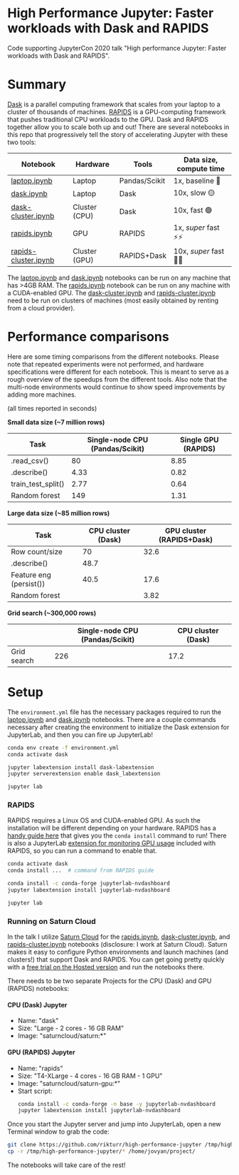 # High Performance Jupyter: Faster workloads with Dask and RAPIDS

Code supporting JupyterCon 2020 talk "High performance Jupyter: Faster workloads with Dask and RAPIDS".

# Summary

[Dask](https://dask.org/) is a parallel computing framework that scales from your laptop to a cluster of thousands of machines. [RAPIDS](http://rapids.ai/) is a GPU-computing framework that pushes traditional CPU workloads to the GPU. Dask and RAPIDS together allow you to scale both up and out! There are several notebooks in this repo that progressively tell the story of accelerating Jupyter with these two tools:

| Notebook                                     | Hardware       | Tools         | Data size, compute time | 
|----------------------------------------------|----------------|---------------|-------------------------|
| [laptop.ipynb](laptop.ipynb)                 | Laptop         | Pandas/Scikit | 1x, baseline 🔴            | 
| [dask.ipynb](dask.ipynb)                     | Laptop         | Dask          | 10x, slow 🟡               | 
| [dask-cluster.ipynb](dask-cluster.ipynb)     | Cluster (CPU)  | Dask          | 10x, fast 🟢               |
| [rapids.ipynb](rapids.ipynb)                 | GPU            | RAPIDS        | 1x, _super_ fast ⚡️⚡️        |
| [rapids-cluster.ipynb](rapids-cluster.ipynb) | Cluster (GPU)  | RAPIDS+Dask   | 10x, _super_ fast 🤯🤯        |

The [laptop.ipynb](laptop.ipynb) and [dask.ipynb](dask.ipynb) notebooks can be run on any machine that has >4GB RAM. The [rapids.ipynb](rapids.ipynb) notebook can be run on any machine with a CUDA-enabled GPU. The [dask-cluster.ipynb](dask-cluster.ipynb) and [rapids-cluster.ipynb](rapids-cluster.ipynb) need to be run on clusters of machines (most easily obtained by renting from a cloud provider).

# Performance comparisons

Here are some timing comparisons from the different notebooks. Please note that repeated experiments were not performed, and hardware specifications were different for each notebook. This is meant to serve as a rough overview of the speedups from the different tools. Also note that the multi-node environments would continue to show speed improvements by adding more machines.

(all times reported in seconds)

**Small data size (~7 million rows)**

| Task               | Single-node CPU (Pandas/Scikit) | Single GPU (RAPIDS) |
|--------------------|---------------------------------|---------------------|
| .read_csv()        | 80                              | 8.85                |
| .describe()        | 4.33                            | 0.82                |
| train_test_split() | 2.77                            | 0.64                |
| Random forest      | 149                             | 1.31                |

**Large data size (~85 million rows)**

| Task                     | CPU cluster (Dask) | GPU cluster (RAPIDS+Dask) |
|--------------------------|--------------------|---------------------------|
| Row count/size           | 70                 | 32.6                      |
| .describe()              | 48.7               |                           |
| Feature eng (persist())  | 40.5               | 17.6                      |
| Random forest            |                    | 3.82                      |

**Grid search (~300,000 rows)**

|             | Single-node CPU (Pandas/Scikit) | CPU cluster (Dask) |
|-------------|---------------------------------|--------------------|
| Grid search | 226                             | 17.2               |

# Setup

The `environment.yml` file has the necessary packages required to run the [laptop.ipynb](laptop.ipynb) and [dask.ipynb](dask.ipynb) notebooks. There are a couple commands necessary after creating the environment to initialize the Dask extension for JupyterLab, and then you can fire up JupyterLab!

```bash
conda env create -f environment.yml
conda activate dask

jupyter labextension install dask-labextension
jupyter serverextension enable dask_labextension

jupyter lab
```

### RAPIDS

RAPIDS requires a Linux OS and CUDA-enabled GPU. As such the installation will be different depending on your hardware. RAPIDS has a [handy guide here](https://rapids.ai/start.html) that gives you the `conda install` command to run! There is also a JupyterLab [extension for monitoring GPU usage](https://github.com/rapidsai/jupyterlab-nvdashboard) included with RAPIDS, so you can run a command to enable that.

```bash
conda activate dask
conda install ...  # command from RAPIDS guide

conda install -c conda-forge jupyterlab-nvdashboard
jupyter labextension install jupyterlab-nvdashboard

jupyter lab
```

### Running on Saturn Cloud

In the talk I utilize [Saturn Cloud](https://saturncloud.io) for the [rapids.ipynb](rapids.ipynb), [dask-cluster.ipynb](dask-cluster.ipynb), and [rapids-cluster.ipynb](rapids-cluster.ipynb) notebooks (disclosure: I work at Saturn Cloud). Saturn makes it easy to configure Python environments and launch machines (and clusters!) that support Dask and RAPIDS. You can get going pretty quickly with a [free trial on the Hosted version](https://www.saturncloud.io/s/plans/) and run the notebooks there.

There needs to be two separate Projects for the CPU (Dask) and GPU (RAPIDS) notebooks:

#### CPU (Dask) Jupyter

- Name: "dask"
- Size: "Large - 2 cores - 16 GB RAM"
- Image: "saturncloud/saturn:\*"


#### GPU (RAPIDS) Jupyter

- Name: "rapids"
- Size: "T4-XLarge - 4 cores - 16 GB RAM - 1 GPU"
- Image: "saturncloud/saturn-gpu:\*"
- Start script:
    ```bash
    conda install -c conda-forge -n base -y jupyterlab-nvdashboard
    jupyter labextension install jupyterlab-nvdashboard
    ```

Once you start the Jupyter server and jump into JupyterLab, open a new Terminal window to grab the code:

```bash
git clone https://github.com/rikturr/high-performance-jupyter /tmp/high-performance-jupyter
cp -r /tmp/high-performance-jupyter/* /home/jovyan/project/
```

The notebooks will take care of the rest!
